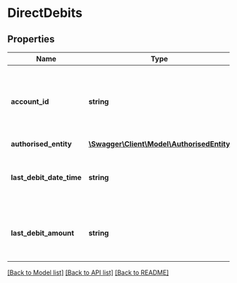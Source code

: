 # DirectDebits

## Properties
Name | Type | Description | Notes
------------ | ------------- | ------------- | -------------
**account_id** | **string** | A unique ID of the account adhering to the standards for ID permanence. | 
**authorised_entity** | [**\Swagger\Client\Model\AuthorisedEntity**](AuthorisedEntity.md) |  | [optional] 
**last_debit_date_time** | **string** | The date and time of the last debit executed under this authorisation | [optional] 
**last_debit_amount** | **string** | The amount of the last debit executed under this authorisation | [optional] 

[[Back to Model list]](../README.md#documentation-for-models) [[Back to API list]](../README.md#documentation-for-api-endpoints) [[Back to README]](../README.md)

